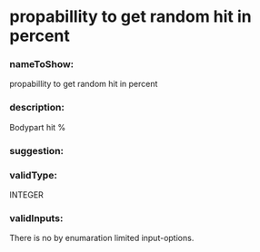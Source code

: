 

# propabillity to get random hit in percent



    


### nameToShow:
    
propabillity to get random hit in percent    


### description:
    
Bodypart hit %    


### suggestion:
    
    


### validType:
    
INTEGER    


### validInputs:
    
There is no by enumaration limited input-options.  

